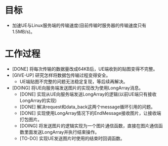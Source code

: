 # 目标
- 加速UE与Linux服务端的传输速度(目前传输时服务器的传输速度只有1.5MB/s)。

# 工作过程
- [DONE] 将每次传输的数据量改成64KB后，UE端收到的贴图变得不完整。
- [GIVE-UP] 研究怎样将数据包传输过程变得安全。
	- UE端贴图不完整的问题无法稳定复现，等后续再解决。
- [DOING] 将UE向服务端发送图片的实现改为使用LongArray消息。
	- [DONE] 实现从UE向服务端发送LongArray的逻辑(以前UE端只有接收LongArray的实现)
	- [DONE] 解决request和data_back这两个message循环引用的问题。
	- [DONE] 实现使用LongArray情况下的EndMessage接收图片，让接收端打包图片。
	- [DOING] 将发送图片的逻辑实现为一个图片通信函数，直接在图片通信函数里面发送LongArray并执行结束操作。
	- [TO-DO] 实现UE发送图片时使用的结束时回调函数。